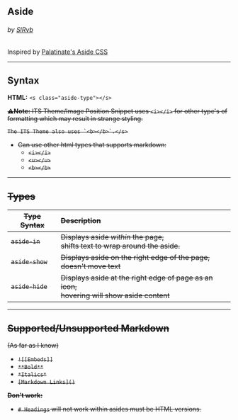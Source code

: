 ## Aside
###### by [SlRvb](https://SlRvb.github.io/Site/)

Inspired by [Palatinate's Aside CSS](https://github.com/eleanorkonik/-palatinate/blob/main/aside.css)

---

## Syntax
**HTML:** `<s class="aside-type"></s>`

<s class=aside-in>**⚠Note:** ITS Theme/Image Position Snippet uses `<i></i>` for other type's of formatting which may result in strange styling.
	
	The ITS Theme also uses `<b></b>`.</s>
- Can use other html types that supports markdown:
	- `<i></i>`
	- `<u></u>`
	- `<b></b>`

---

## Types

Type Syntax | Description|
---|:---|
`aside-in` | Displays aside *within* the page, <br> shifts text to wrap around the aside.
`aside-show` | Displays aside on the right edge of the page, <br> doesn't move text
`aside-hide` | Displays aside at the right edge of page as an icon, <br> hovering will show aside content


---

## Supported/Unsupported Markdown
(As far as I know)

-  `![[Embeds]]`
-  `**Bold**`
-  `*Italics*`
-  `[Markdown Links]()`

**Don't work:**
-  `# Headings` will not work within asides must be HTML versions.